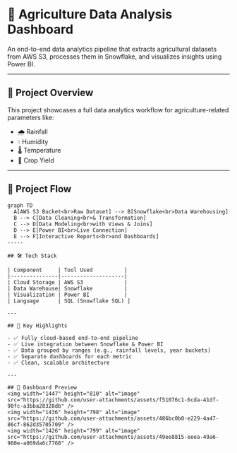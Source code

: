 # 🌾 Agriculture Data Analysis Dashboard

An end-to-end data analytics pipeline that extracts agricultural datasets from AWS S3, processes them in Snowflake, and visualizes insights using Power BI.

---

## 📌 Project Overview

This project showcases a full data analytics workflow for agriculture-related parameters like:

- 🌧️ Rainfall  
- 💧 Humidity  
- 🌡️ Temperature  
- 🌱 Crop Yield  

---

## 🔄 Project Flow

```mermaid
graph TD
  A[AWS S3 Bucket<br>Raw Dataset] --> B[Snowflake<br>Data Warehousing]
  B --> C[Data Cleaning<br>& Transformation]
  C --> D[Data Modeling<br>with Views & Joins]
  D --> E[Power BI<br>Live Connection]
  E --> F[Interactive Reports<br>and Dashboards]
-----

## 🛠️ Tech Stack

| Component     | Tool Used          |
|---------------|--------------------|
| Cloud Storage | AWS S3             |
| Data Warehouse| Snowflake          |
| Visualization | Power BI           |
| Language      | SQL (Snowflake SQL) |

---

## 📌 Key Highlights

- ✅ Fully cloud-based end-to-end pipeline
- ✅ Live integration between Snowflake & Power BI
- ✅ Data grouped by ranges (e.g., rainfall levels, year buckets)
- ✅ Separate dashboards for each metric
- ✅ Clean, scalable architecture

---

## 📸 Dashboard Preview
<img width="1447" height="810" alt="image" src="https://github.com/user-attachments/assets/f51076c1-6cda-41df-90fc-a3bba28328db" />
<img width="1436" height="798" alt="image" src="https://github.com/user-attachments/assets/486bc0b0-e229-4a47-86cf-862d35705709" />
<img width="1426" height="799" alt="image" src="https://github.com/user-attachments/assets/49ee8815-eeea-49a6-960e-a069da6c7768" />



 
